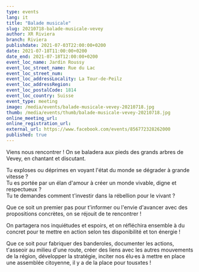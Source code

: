 ```yaml
---
type: events
lang: it
title: "Balade musicale"
slug: 20210718-balade-musicale-vevey
author: XR Riviera
branch: Riviera
publishdate: 2021-07-03T22:00:00+0200
date: 2021-07-18T11:00:00+0200
date_end: 2021-07-18T12:00:00+0200
event_loc_name: Jardin Roussy
event_loc_street_name: Rue du Lac
event_loc_street_num: 
event_loc_addressLocality: La Tour-de-Peilz
event_loc_addressRegion: 
event_loc_postalCode: 1814
event_loc_country: Suisse
event_type: meeting
image: /media/events/balade-musicale-vevey-20210718.jpg
thumb: /media/events/thumb/balade-musicale-vevey-20210718.jpg
online_meeting_url: 
online_registration_url: 
external_url: https://www.facebook.com/events/856772328262000
published: true
---
```

Viens nous rencontrer ! On se baladera aux pieds des grands arbres de Vevey, en chantant et discutant.

Tu exploses ou déprimes en voyant l'état du monde se dégrader à grande vitesse ?\
Tu es portée par un élan d'amour à créer un monde vivable, digne et respectueux ?\
Tu te demandes comment t'investir dans la rébellion pour le vivant ?

Que ce soit un premier pas pour t'informer ou l'envie d'avancer avec des propositions concrètes, on se réjouit de te rencontrer !

On partagera nos inquiétudes et espoirs, et on réfléchira ensemble à du concret pour te mettre en action selon tes disponibilité et ton énergie !

Que ce soit pour fabriquer des banderoles, documenter les actions, t'asseoir au milieu d'une route, créer des liens avec les autres mouvements de la région, développer la stratégie, inciter nos élu·es à mettre en place une assemblée citoyenne, il y a de la place pour tousxtes !
